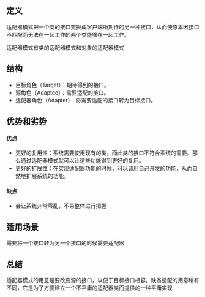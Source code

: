 ## 定义
适配器模式把一个类的接口变换成客户端所期待的另一种接口，从而使原本因接口不匹配而无法在一起工作的两个类能够在一起工作。

适配器模式有类的适配器模式和对象的适配器模式

## 结构
- 目标角色（Target）：期待得到的接口。
- 源角色（Adaptee）：需要适配的接口。
- 适配器角色（Adapter）：将需要适配的接口转为目标接口。

## 优势和劣势

#### 优点
- 更好的复用性：系统需要使用现有的类，而此类的接口不符合系统的需要。那么通过适配器模式就可以让这些功能得到更好的复用。
- 更好的扩展性：在实现适配器功能的时候，可以调用自己开发的功能，从而自然地扩展系统的功能。

#### 缺点
- 会让系统非常零乱，不易整体进行把握

## 适用场景
需要将一个接口转为另一个接口的时候需要适配器

## 总结
适配器模式的用意是要改变源的接口，以便于目标接口相容。缺省适配的用意稍有不同，它是为了方便建立一个不平庸的适配器类而提供的一种平庸实现

